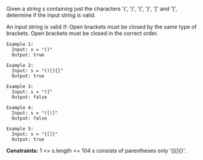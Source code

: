 Given a string s containing just the characters '(', ')', '{', '}', '[' and ']', determine if the input string is valid.

An input string is valid if:
  Open brackets must be closed by the same type of brackets.
  Open brackets must be closed in the correct order.
  
```
Example 1:
  Input: s = "()"
  Output: true

Example 2:
  Input: s = "()[]{}"
  Output: true

Example 3:
  Input: s = "(]"
  Output: false

Example 4:
  Input: s = "([)]"
  Output: false

Example 5:
  Input: s = "{[]}"
  Output: true
``` 

**Constraints:**
  1 <= s.length <= 104
  s consists of parentheses only '()[]{}'.